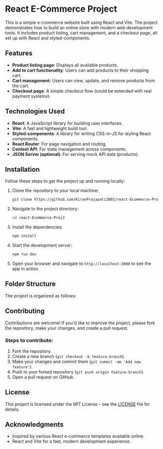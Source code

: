 # React E-Commerce Project

This is a simple e-commerce website built using React and Vite. The project demonstrates how to build an online store with modern web development tools. It includes product listing, cart management, and a checkout page, all set up with React and styled-components.

## Features

- **Product listing page**: Displays all available products.
- **Add to cart functionality**: Users can add products to their shopping cart.
- **Cart management**: Users can view, update, and remove products from the cart.
- **Checkout page**: A simple checkout flow (could be extended with real payment systems).

## Technologies Used

- **React**: A JavaScript library for building user interfaces.
- **Vite**: A fast and lightweight build tool.
- **Styled-components**: A library for writing CSS-in-JS for styling React components.
- **React Router**: For page navigation and routing.
- **Context API**: For state management across components.
- **JSON Server (optional)**: For serving mock API data (products).

## Installation

Follow these steps to get the project up and running locally:

1. Clone the repository to your local machine:
    ```bash
    git clone https://github.com/KiranPrajapati2003/react-Ecommerce-Proj3.git
    ```

2. Navigate to the project directory:
    ```bash
    cd react-Ecommerce-Proj3
    ```

3. Install the dependencies:
    ```bash
    npm install
    ```

4. Start the development server:
    ```bash
    npm run dev
    ```

5. Open your browser and navigate to `http://localhost:3000` to see the app in action.

## Folder Structure

The project is organized as follows:


## Contributing

Contributions are welcome! If you'd like to improve the project, please fork the repository, make your changes, and create a pull request.

### Steps to contribute:
1. Fork the repository.
2. Create a new branch (`git checkout -b feature-branch`).
3. Make your changes and commit them (`git commit -am 'Add new feature'`).
4. Push to your forked repository (`git push origin feature-branch`).
5. Open a pull request on GitHub.

## License

This project is licensed under the MIT License - see the [LICENSE](LICENSE) file for details.

## Acknowledgments

- Inspired by various React e-commerce templates available online.
- React and Vite for a fast, modern development experience.
